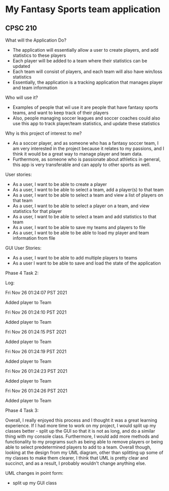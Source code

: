 # My Fantasy Sports team application
## CPSC 210 ##


What will the Application Do?

- The application will essentially allow a user to create players, and add statistics to these players
- Each player will be added to a team where their statistics can be updated
- Each team will consist of players, and each team will also have win/loss statistics 
- Essentially, the application is a tracking application that manages player and team information

Who will use it?
- Examples of people that wil use it are people that have fantasy sports teams, and want to keep track of their players
- Also, people managing soccer leagues and soccer coaches could also use this app to track player/team statistics, and update these statistics

Why is this project of interest to me?
- As a soccer player, and as someone who has a fantasy soccer team, 
I am very interested in the project because it relates to my passions, and I think it would be a great way to manage player and team data.
- Furthermore, as someone who is passionate about athletics in general, this app is very transferable and can apply to other sports as well. 
 
User stories: 
- As a user, I want to be able to create a player
- As a user, I want to be able to select a team, add a player(s) to that team
- As a user, I want to be able to select a team and view a list of players on that team
- As a user, I want to be able to select a player on a team, and view statistics for that player
- As a user, I want to be able to select a team and add statistics to that team
- As a user, I want to be able to save my teams and players to file
- As a user, I want to be able to be able to load my player and team information from file 

GUI User Stories:
- As a user, I want to be able to add multiple players to teams
- As a user I want to be able to save and load the state of the application

Phase 4 Task 2:

Log:

Fri Nov 26 01:24:07 PST 2021

Added player to Team

Fri Nov 26 01:24:10 PST 2021

Added player to Team

Fri Nov 26 01:24:15 PST 2021

Added player to Team

Fri Nov 26 01:24:19 PST 2021

Added player to Team

Fri Nov 26 01:24:23 PST 2021

Added player to Team

Fri Nov 26 01:24:26 PST 2021

Added player to Team


Phase 4 Task 3:

Overall, I really enjoyed this process and I thought it was a great learning experience. If I had more time to work on my project, 
I would split up my classes better - split up the GUI so that it is not as long, 
and do a similar thing with my console class. Furthermore, 
I would add more methods and functionality to my programs such as being able to remove players
or being able to select predetermined players to add to a team. Overall though, looking at the design from my UML diagram,
other than splitting up some of my classes to make them clearer, 
I think that UML is pretty clear and succinct, and as a result, I probably
wouldn't change anything else. 

UML changes in point form:

- split up my GUI class